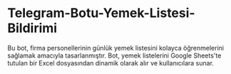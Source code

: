 # Telegram-Botu-Yemek-Listesi-Bildirimi
Bu bot, firma personellerinin günlük yemek listesini kolayca öğrenmelerini sağlamak amacıyla tasarlanmıştır. Bot, yemek listelerini Google Sheets'te tutulan bir Excel dosyasından dinamik olarak alır ve kullanıcılara sunar.
